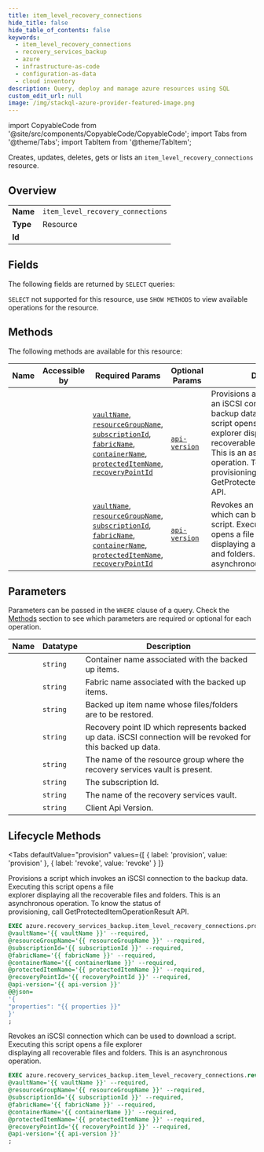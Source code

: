 ```yaml
--- 
title: item_level_recovery_connections
hide_title: false
hide_table_of_contents: false
keywords:
  - item_level_recovery_connections
  - recovery_services_backup
  - azure
  - infrastructure-as-code
  - configuration-as-data
  - cloud inventory
description: Query, deploy and manage azure resources using SQL
custom_edit_url: null
image: /img/stackql-azure-provider-featured-image.png
---
```


import CopyableCode from '@site/src/components/CopyableCode/CopyableCode';
import Tabs from '@theme/Tabs';
import TabItem from '@theme/TabItem';

Creates, updates, deletes, gets or lists an <code>item_level_recovery_connections</code> resource.

## Overview
<table><tbody>
<tr><td><b>Name</b></td><td><code>item_level_recovery_connections</code></td></tr>
<tr><td><b>Type</b></td><td>Resource</td></tr>
<tr><td><b>Id</b></td><td><CopyableCode code="azure.recovery_services_backup.item_level_recovery_connections" /></td></tr>
</tbody></table>

## Fields

The following fields are returned by `SELECT` queries:

`SELECT` not supported for this resource, use `SHOW METHODS` to view available operations for the resource.


## Methods

The following methods are available for this resource:

<table>
<thead>
    <tr>
    <th>Name</th>
    <th>Accessible by</th>
    <th>Required Params</th>
    <th>Optional Params</th>
    <th>Description</th>
    </tr>
</thead>
<tbody>
<tr>
    <td><a href="#provision"><CopyableCode code="provision" /></a></td>
    <td><CopyableCode code="exec" /></td>
    <td><a href="#parameter-vaultName"><code>vaultName</code></a>, <a href="#parameter-resourceGroupName"><code>resourceGroupName</code></a>, <a href="#parameter-subscriptionId"><code>subscriptionId</code></a>, <a href="#parameter-fabricName"><code>fabricName</code></a>, <a href="#parameter-containerName"><code>containerName</code></a>, <a href="#parameter-protectedItemName"><code>protectedItemName</code></a>, <a href="#parameter-recoveryPointId"><code>recoveryPointId</code></a></td>
    <td><a href="#parameter-api-version"><code>api-version</code></a></td>
    <td>Provisions a script which invokes an iSCSI connection to the backup data. Executing this script opens a file<br />explorer displaying all the recoverable files and folders. This is an asynchronous operation. To know the status of<br />provisioning, call GetProtectedItemOperationResult API.</td>
</tr>
<tr>
    <td><a href="#revoke"><CopyableCode code="revoke" /></a></td>
    <td><CopyableCode code="exec" /></td>
    <td><a href="#parameter-vaultName"><code>vaultName</code></a>, <a href="#parameter-resourceGroupName"><code>resourceGroupName</code></a>, <a href="#parameter-subscriptionId"><code>subscriptionId</code></a>, <a href="#parameter-fabricName"><code>fabricName</code></a>, <a href="#parameter-containerName"><code>containerName</code></a>, <a href="#parameter-protectedItemName"><code>protectedItemName</code></a>, <a href="#parameter-recoveryPointId"><code>recoveryPointId</code></a></td>
    <td><a href="#parameter-api-version"><code>api-version</code></a></td>
    <td>Revokes an iSCSI connection which can be used to download a script. Executing this script opens a file explorer<br />displaying all recoverable files and folders. This is an asynchronous operation.</td>
</tr>
</tbody>
</table>

## Parameters

Parameters can be passed in the `WHERE` clause of a query. Check the [Methods](#methods) section to see which parameters are required or optional for each operation.

<table>
<thead>
    <tr>
    <th>Name</th>
    <th>Datatype</th>
    <th>Description</th>
    </tr>
</thead>
<tbody>
<tr id="parameter-containerName">
    <td><CopyableCode code="containerName" /></td>
    <td><code>string</code></td>
    <td>Container name associated with the backed up items.</td>
</tr>
<tr id="parameter-fabricName">
    <td><CopyableCode code="fabricName" /></td>
    <td><code>string</code></td>
    <td>Fabric name associated with the backed up items.</td>
</tr>
<tr id="parameter-protectedItemName">
    <td><CopyableCode code="protectedItemName" /></td>
    <td><code>string</code></td>
    <td>Backed up item name whose files/folders are to be restored.</td>
</tr>
<tr id="parameter-recoveryPointId">
    <td><CopyableCode code="recoveryPointId" /></td>
    <td><code>string</code></td>
    <td>Recovery point ID which represents backed up data. iSCSI connection will be revoked for<br /> this backed up data.</td>
</tr>
<tr id="parameter-resourceGroupName">
    <td><CopyableCode code="resourceGroupName" /></td>
    <td><code>string</code></td>
    <td>The name of the resource group where the recovery services vault is present.</td>
</tr>
<tr id="parameter-subscriptionId">
    <td><CopyableCode code="subscriptionId" /></td>
    <td><code>string</code></td>
    <td>The subscription Id.</td>
</tr>
<tr id="parameter-vaultName">
    <td><CopyableCode code="vaultName" /></td>
    <td><code>string</code></td>
    <td>The name of the recovery services vault.</td>
</tr>
<tr id="parameter-api-version">
    <td><CopyableCode code="api-version" /></td>
    <td><code>string</code></td>
    <td>Client Api Version.</td>
</tr>
</tbody>
</table>

## Lifecycle Methods

<Tabs
    defaultValue="provision"
    values={[
        { label: 'provision', value: 'provision' },
        { label: 'revoke', value: 'revoke' }
    ]}
>
<TabItem value="provision">

Provisions a script which invokes an iSCSI connection to the backup data. Executing this script opens a file<br />explorer displaying all the recoverable files and folders. This is an asynchronous operation. To know the status of<br />provisioning, call GetProtectedItemOperationResult API.

```sql
EXEC azure.recovery_services_backup.item_level_recovery_connections.provision 
@vaultName='{{ vaultName }}' --required, 
@resourceGroupName='{{ resourceGroupName }}' --required, 
@subscriptionId='{{ subscriptionId }}' --required, 
@fabricName='{{ fabricName }}' --required, 
@containerName='{{ containerName }}' --required, 
@protectedItemName='{{ protectedItemName }}' --required, 
@recoveryPointId='{{ recoveryPointId }}' --required, 
@api-version='{{ api-version }}' 
@@json=
'{
"properties": "{{ properties }}"
}'
;
```
</TabItem>
<TabItem value="revoke">

Revokes an iSCSI connection which can be used to download a script. Executing this script opens a file explorer<br />displaying all recoverable files and folders. This is an asynchronous operation.

```sql
EXEC azure.recovery_services_backup.item_level_recovery_connections.revoke 
@vaultName='{{ vaultName }}' --required, 
@resourceGroupName='{{ resourceGroupName }}' --required, 
@subscriptionId='{{ subscriptionId }}' --required, 
@fabricName='{{ fabricName }}' --required, 
@containerName='{{ containerName }}' --required, 
@protectedItemName='{{ protectedItemName }}' --required, 
@recoveryPointId='{{ recoveryPointId }}' --required, 
@api-version='{{ api-version }}'
;
```
</TabItem>
</Tabs>
